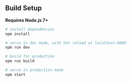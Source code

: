 
## Build Setup

**Requires Node.js 7+**

``` bash
# install dependencies
npm install

# serve in dev mode, with hot reload at localhost:8080
npm run dev

# build for production
npm run build

# serve in production mode
npm start

